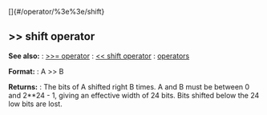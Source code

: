 []{#/operator/%3e%3e/shift}
## \>\> shift operator
**See also:**
:   [\>\>= operator](#/operator/%3e%3e=)
:   [\<\< shift operator](#/operator/%3c%3c/shift)
:   [operators](#/operator)
<!-- -->
**Format:**
:   A \>\> B
<!-- -->
**Returns:**
:   The bits of A shifted right B times.
A and B must be between 0 and 2\*\*24 - 1, giving an effective width of
24 bits.
Bits shifted below the 24 low bits are lost.